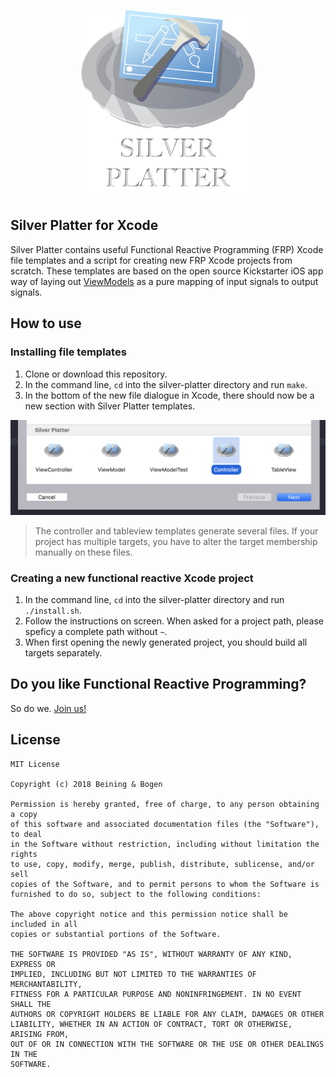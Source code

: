 <p align="center">
  <img height="300" src="https://github.com/BeiningBogen/silver-platter/blob/master/resources/Silver%20Platter5.png">
</p>

## Silver Platter for Xcode
Silver Platter contains useful Functional Reactive Programming (FRP) Xcode file templates and a script for creating new FRP Xcode projects from scratch. These templates are based on the open source Kickstarter iOS app way of laying out [ViewModels](https://github.com/kickstarter/native-docs/blob/master/vm-structure.md) as a pure mapping of input signals to output signals.

## How to use
 

### Installing file templates 
1. Clone or download this repository.
2. In the command line, `cd` into the silver-platter directory and run `make`.
3. In the bottom of the new file dialogue in Xcode, there should now be a new section with Silver Platter templates.
<p align="center">
  <img src="https://github.com/BeiningBogen/silver-platter/blob/master/resources/newfile-silverplatter.png">
</p>

> The controller and tableview templates generate several files. If your project has multiple targets, you have to alter the target membership manually on these files.


### Creating a new functional reactive Xcode project
1. In the command line, `cd` into the silver-platter directory and run `./install.sh`.
2. Follow the instructions on screen. When asked for a project path, please speficy a complete path without `~`.
3. When first opening the newly generated project, you should build all targets separately.


## Do you like Functional Reactive Programming?

So do we. [Join us!](https://beiningbogen.no/om-oss/)

## License
```
MIT License

Copyright (c) 2018 Beining & Bogen

Permission is hereby granted, free of charge, to any person obtaining a copy
of this software and associated documentation files (the "Software"), to deal
in the Software without restriction, including without limitation the rights
to use, copy, modify, merge, publish, distribute, sublicense, and/or sell
copies of the Software, and to permit persons to whom the Software is
furnished to do so, subject to the following conditions:

The above copyright notice and this permission notice shall be included in all
copies or substantial portions of the Software.

THE SOFTWARE IS PROVIDED "AS IS", WITHOUT WARRANTY OF ANY KIND, EXPRESS OR
IMPLIED, INCLUDING BUT NOT LIMITED TO THE WARRANTIES OF MERCHANTABILITY,
FITNESS FOR A PARTICULAR PURPOSE AND NONINFRINGEMENT. IN NO EVENT SHALL THE
AUTHORS OR COPYRIGHT HOLDERS BE LIABLE FOR ANY CLAIM, DAMAGES OR OTHER
LIABILITY, WHETHER IN AN ACTION OF CONTRACT, TORT OR OTHERWISE, ARISING FROM,
OUT OF OR IN CONNECTION WITH THE SOFTWARE OR THE USE OR OTHER DEALINGS IN THE
SOFTWARE.
```
